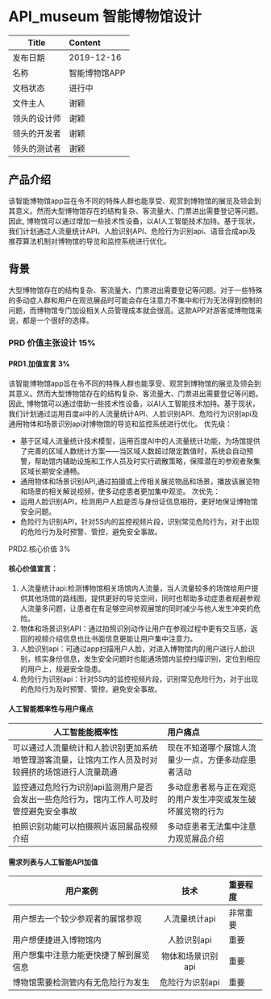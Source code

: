 # API_museum 智能博物馆设计

Title|Content
-----|:------
发布日期|2019-12-16
名称|智能博物馆APP
文档状态|进行中
文件主人|	谢颖
领头的设计师|	谢颖
领头的开发者|	谢颖
领头的测试者|	谢颖

## 产品介绍
该智能博物馆app旨在令不同的特殊人群也能享受、观赏到博物馆的展览及领会到其意义。然而大型博物馆存在的结构复杂、客流量大、门票进出需要登记等问题。因此, 博物馆可以通过增加一些技术性设备，以AI人工智能技术加持。基于现状，我们计划通过人流量统计API、人脸识别API、危险行为识别api、语音合成api及推荐算法机制对博物馆的导览和监控系统进行优化。

## 背景
大型博物馆存在的结构复杂、客流量大、门票进出需要登记等问题。对于一些特殊的多动症人群和用户在观览展品时可能会存在注意力不集中和行为无法得到控制的问题，而博物馆专门加设相关人员管理成本就会很高。这款APP对游客或博物馆来说，都是一个很好的选择。

### PRD 价值主张设计 15%
#### PRD1.加值宣言 3%
该智能博物馆app旨在令不同的特殊人群也能享受、观赏到博物馆的展览及领会到其意义。然而大型博物馆存在的结构复杂、客流量大、门票进出需要登记等问题。因此, 博物馆可以通过借助一些技术性设备，以AI人工智能技术加持。基于现状，我们计划通过运用百度ai中的人流量统计API、人脸识别API、危险行为识别api及通用物体和场景识别api对博物馆的导览和监控系统进行优化。
优先级：
- 基于区域人流量统计技术模型，运用百度AI中的人流量统计功能，为场馆提供了完善的区域人数统计方案——当区域人数超过限定数值时，系统会自动预警，帮助馆内辅助设施和工作人员及时实行疏散策略，保障潜在的参观者聚集区域长期安全通畅。
- 通用物体和场景识别API,通过拍摄或上传相关展览物品和场景，播放该展览物和场景的相关解说视频，使多动症患者更加集中观览。
次优先：
- 运用人脸识别API，检测用户人脸是否与身份证信息相符，更好地保证博物馆安全问题。
- 危险行为识别API，针对5S内的监控视频片段，识别常见危险行为，对于出现的危险行为及时预警、管控，避免安全事故。

PRD2.核心价值 3%
#### 核心价值宣言：
1. 人流量统计api:检测博物馆相关场馆内人流量，当人流量较多的场馆给用户提供其他场馆的路线图，提供更好的导览空间，同时也帮助多动症患者规避参观人流量多问题，让患者在有足够空间参观展馆的同时减少与他人发生冲突的危险。
2. 物体和场景识别API：通过拍照识别动作让用户在参观过程中更有交互感，返回的视频介绍信息也比书面信息更能让用户集中注意力。
3. 人脸识别api：可通过app扫描用户人脸，对进入博物馆内的用户进行人脸识别，核实身份信息，发生安全问题时也能通场馆内监控扫描识别，定位到相应的用户上，规避安全隐患。
4. 危险行为识别api：针对5S内的监控视频片段，识别常见危险行为，对于出现的危险行为及时预警、管控，避免安全事故。
#### 人工智能概率性与用户痛点
人工智能能概率性|用户痛点
---------------|:------
可以通过人流量统计和人脸识别更加系统地管理游客流量，让馆内工作人员及时对较拥挤的场馆进行人流量疏通|现在不知道哪个展馆人流量少一点，方便多动症患者活动
监控通过危险行为识别api监测用户是否会发出一些危险行为，馆内工作人可及时管控避免安全事故|多动症患者易与正在观览的用户发生冲突或发生破坏展览物的行为
拍照识别功能可以拍摄照片返回展品视频介绍|多动症患者无法集中注意力观览展品介绍
#### 需求列表与人工智能API加值
用户案例|技术|重要程度
-------|:----:|:----
用户想去一个较少参观者的展馆参观|人流量统计api|非常重要
用户想便捷进入博物馆内|人脸识别api|重要
用户想集中注意力能更快捷了解到展览信息|物体和场景识别api|重要
博物馆需要检测管内有无危险行为发生|危险行为识别api|重要
